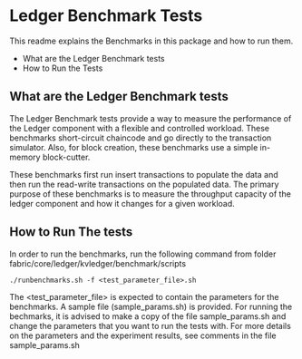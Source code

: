 # Ledger Benchmark Tests

This readme explains the Benchmarks in this package and how to run them.

- What are the Ledger Benchmark tests
- How to Run the Tests

## What are the Ledger Benchmark tests

The Ledger Benchmark tests provide a way to measure the performance of the Ledger
component with a flexible and controlled workload. These benchmarks short-circuit
chaincode and go directly to the transaction simulator. Also, for block creation,
these benchmarks use a simple in-memory block-cutter.

These benchmarks first run insert transactions to populate the data and then run the
read-write transactions on the populated data. The primary purpose of these benchmarks is
to measure the throughput capacity of the ledger component and how it changes for a given
workload.

## How to Run The tests
In order to run the benchmarks, run the following command from folder fabric/core/ledger/kvledger/benchmark/scripts
```
./runbenchmarks.sh -f <test_parameter_file>.sh
```
The <test_parameter_file> is expected to contain the parameters for the benchmarks. A sample file (sample_params.sh) is provided.
For running the bechmarks, it is advised to make a copy of the file sample_params.sh and change the parameters that you want to run the tests with. For more details on the parameters and the experiment results, see comments in the file sample_params.sh
